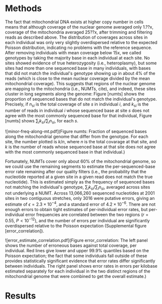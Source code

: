 # Methods


The fact that mitochondrial DNA exists at higher copy number in cells
means that although coverage of the nuclear genome averaged only 1.??x,
coverage of the mitochondria averaged 25??x,
after trimming and filtering reads as described above.
The distribution of coverages across sites in each individual was only very slightly overdispersed
relative to the expected Poisson distribution,
indicating no problems with the reference sequence.
After removing individuals with mean coverage below 15x,
we called genotypes by taking the majority base in each individual at each site.
No sites showed evidence of true heterozygosity (i.e., heteroplasmy),
but some sites had more than one sequenced base in many individuals,
with bases that did not match the individual's genotype showing up in about 4% of the reads
(which is close to the mean nuclear coverage divided by the mean mitochondrial coverage).
This suggests that regions of the nuclear genome are mapping to the mitochondria (i.e., NUMTs, cite),
and indeed,
these sites cluster in long segments along the genome:
Figure [numts] shows the proportion of sequenced bases that do not match the individual's genotype.
Precisely, if $n_{si}$ is the total coverage of site $s$ in individual $i$,
and $k_{si}$ is the number of reads in individual $i$ whose sequenced base at site $s$ 
does not agree with the most commonly sequenced base for that individual,
Figure [numts] shows $\sum_i k_{si} / \sum_i n_{si}$, for each $s$.

![minor-freq-along-mt.pdf](Figure numts: Fraction of sequenced bases along the mitochondrial genome that differ from the genotype.
For each site, the number plotted is $k/n$, where $n$ is the total covarage at that site,
and $k$ is the number of reads whose sequenced base at that site does not agree with the most commonly sequenced base
in that individual.)

Fortunately, NUMTs cover only about 60% of the mitochondrial genome,
so we could use the remaining segments
to estimate the per-sequenced-base error rate remaining after our quality filters
(i.e., the probability that the nucleotide reported at a given site in a given read does not match the true nucleotide).
This is estimated simply as the frequency of sequenced bases not matching the individual's genotype,
$\sum_i k_{si} / \sum_i n_{si}$, averaged across sites not underlying a NUMT.
Across 13,066,260 sequenced nucleotides at 2001 sites in two contiguous stretches, 
only 3016 were putative errors,
giving an estimate of $\epsilon=2.3\times10^{-4}$,
and a standard error of $4.2 \times 10^{-6}$.
There are not enough errors to obtain tight estimates of per-individual error rates,
but per-individual error frequencies are correlated between the two regions
($r=0.55$, $P<10^{-12}$),
and the number of errors per individual are significantly overdispersed relative to the Poisson expectation
(Supplemental figure [error_correlation]).

![error_estimate_correlation.pdf](Figure error_correlation:
The left panel shows the number of erroneous bases against total coverage, per individual.
Red lines give lower and upper 99.9% quantiles based on the Poisson expectation;
the fact that some individuals fall outside of these
provides statistically significant evidence 
that error rates differ significantly between individuals.
The right panel shows error rates in errors per kilobase
estimated separately for each individual in the two distinct regions of the mitochondrial genome
that were combined to get the overall estimate.)


# Results


